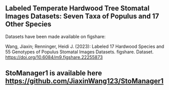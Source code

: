 ## Labeled Temperate Hardwood Tree Stomatal Images Datasets: Seven Taxa of Populus and 17 Other Species

Datasets have been made available on figshare:

Wang, Jiaxin; Renninger, Heidi J. (2023): Labeled 17 Hardwood Species and 55 Genotypes of Populus Stomatal Images Datasets. figshare. Dataset. https://doi.org/10.6084/m9.figshare.22255873

## StoManager1 is available here https://github.com/JiaxinWang123/StoManager1
